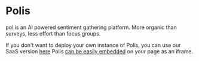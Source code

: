 # Polis
pol.is an AI powered sentiment gathering platform. More organic than surveys, less effort than focus groups.

If you don't want to deploy your own instance of Polis, you can use our SaaS version [here](https://pol.is/home)
Polis [can be easily embedded](http://docs.pol.is/usage/Embedding.html) on your page as an iframe.

